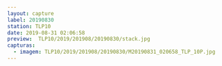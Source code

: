 ```yaml
---
layout: capture
label: 20190830
station: TLP10
date: 2019-08-31 02:06:58
preview:  TLP10/2019/201908/20190830/stack.jpg
capturas:
  - imagem: TLP10/2019/201908/20190830/M20190831_020658_TLP_10P.jpg
---
```

